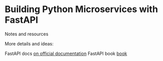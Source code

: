 Building Python Microservices with FastAPI
==========================================

Notes and resources 

More details and ideas:

FastAPI docs [on official documentation](https://fastapi.tiangolo.com/learn/)
FastAPI book [book](https://learning.oreilly.com/library/view/building-python-microservices/9781803245966/)
